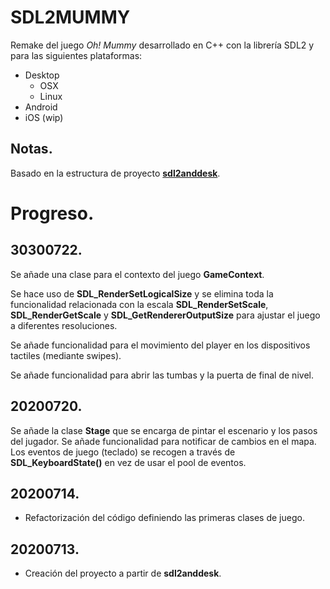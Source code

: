 # SDL2MUMMY
Remake del juego *Oh! Mummy* desarrollado en C++ con la librería SDL2 y para las siguientes plataformas:
* Desktop  
    * OSX
    * Linux
* Android
* iOS (wip)

## Notas.
Basado en la estructura de proyecto [**sdl2anddesk**](https://github.com/programatta/sdl2anddesk.git).

# Progreso.
## 30300722.
Se añade una clase para el contexto del juego **GameContext**.

Se hace uso de **SDL_RenderSetLogicalSize** y se elimina toda la funcionalidad relacionada con la escala **SDL_RenderSetScale**, **SDL_RenderGetScale** y **SDL_GetRendererOutputSize** para ajustar el juego a diferentes resoluciones.

Se añade funcionalidad para el movimiento del player en los dispositivos tactiles (mediante swipes).

Se añade funcionalidad para abrir las tumbas y la puerta de final de nivel.

## 20200720.
Se añade la clase **Stage** que se encarga de pintar el escenario y los pasos del jugador.
Se añade funcionalidad para notificar de cambios en el mapa.
Los eventos de juego (teclado) se recogen a través de **SDL_KeyboardState()** en vez de usar el pool de eventos.

## 20200714.
* Refactorización del código definiendo las primeras clases de juego. 

## 20200713.
* Creación del proyecto a partir de **sdl2anddesk**.
